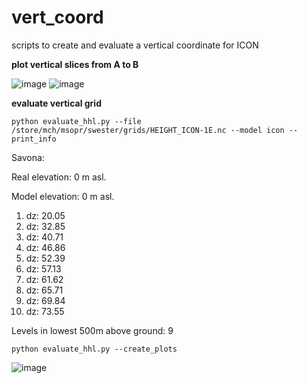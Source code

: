 # vert_coord
scripts to create and evaluate a vertical coordinate for ICON

**plot vertical slices from A to B**


![image](https://user-images.githubusercontent.com/28092474/169787515-ed99ca27-590a-4156-b92d-c18259a60c16.png)
![image](https://user-images.githubusercontent.com/28092474/169787569-4e224852-bbf6-44d7-b978-f71d29557bed.png)



**evaluate vertical grid**


``python evaluate_hhl.py --file /store/mch/msopr/swester/grids/HEIGHT_ICON-1E.nc --model icon --print_info``

  Savona:
  
   Real elevation: 0 m asl.
  
   Model elevation: 0 m asl.
   
   1. dz: 20.05
   2. dz: 32.85
   3. dz: 40.71
   4. dz: 46.86
   5. dz: 52.39
   6. dz: 57.13
   7. dz: 61.62
   8. dz: 65.71
   9. dz: 69.84
   10. dz: 73.55
   
   Levels in lowest 500m above ground: 9



``python evaluate_hhl.py --create_plots``

![image](https://user-images.githubusercontent.com/28092474/169847132-3e5592c6-688a-4c15-b05e-e0c4b1dd429f.png)
